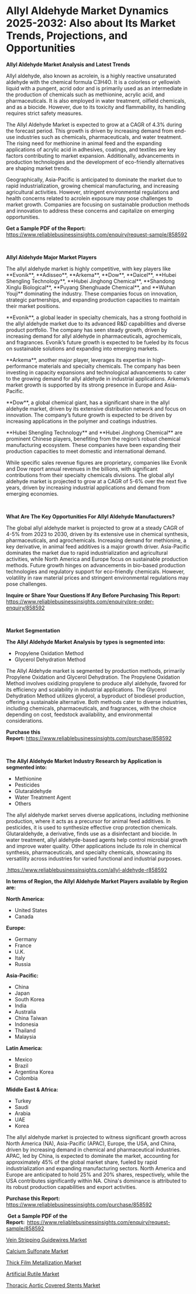 <p><h1>Allyl Aldehyde Market Dynamics 2025-2032: Also about Its Market Trends, Projections, and Opportunities</h1></p><p><strong>Allyl Aldehyde Market Analysis and Latest Trends</strong></p>
<p><p>Allyl aldehyde, also known as acrolein, is a highly reactive unsaturated aldehyde with the chemical formula C3H4O. It is a colorless or yellowish liquid with a pungent, acrid odor and is primarily used as an intermediate in the production of chemicals such as methionine, acrylic acid, and pharmaceuticals. It is also employed in water treatment, oilfield chemicals, and as a biocide. However, due to its toxicity and flammability, its handling requires strict safety measures.</p><p>The Allyl Aldehyde Market is expected to grow at a CAGR of 4.3% during the forecast period. This growth is driven by increasing demand from end-use industries such as chemicals, pharmaceuticals, and water treatment. The rising need for methionine in animal feed and the expanding applications of acrylic acid in adhesives, coatings, and textiles are key factors contributing to market expansion. Additionally, advancements in production technologies and the development of eco-friendly alternatives are shaping market trends.</p><p>Geographically, Asia-Pacific is anticipated to dominate the market due to rapid industrialization, growing chemical manufacturing, and increasing agricultural activities. However, stringent environmental regulations and health concerns related to acrolein exposure may pose challenges to market growth. Companies are focusing on sustainable production methods and innovation to address these concerns and capitalize on emerging opportunities.</p></p>
<p><strong>Get a Sample PDF of the Report:&nbsp;</strong> <a href="https://www.reliablebusinessinsights.com/enquiry/request-sample/858592?utm_campaign=1091&utm_medium=2&utm_source=Github&utm_content=ia&utm_term=25012025&utm_id=allyl-aldehyde">https://www.reliablebusinessinsights.com/enquiry/request-sample/858592</a></p>
<p>&nbsp;</p>
<p><strong>Allyl Aldehyde Major Market Players</strong></p>
<p><p>The allyl aldehyde market is highly competitive, with key players like **Evonik**, **Adisseo**, **Arkema**, **Dow**, **Daicel**, **Hubei Shengling Technology**, **Hubei Jinghong Chemical**, **Shandong Xinglu Biological**, **Puyang Shenghuade Chemical**, and **Wuhan Youji** dominating the industry. These companies focus on innovation, strategic partnerships, and expanding production capacities to maintain their market positions.</p><p>**Evonik**, a global leader in specialty chemicals, has a strong foothold in the allyl aldehyde market due to its advanced R&D capabilities and diverse product portfolio. The company has seen steady growth, driven by increasing demand for allyl aldehyde in pharmaceuticals, agrochemicals, and fragrances. Evonik’s future growth is expected to be fueled by its focus on sustainable solutions and expanding into emerging markets.</p><p>**Arkema**, another major player, leverages its expertise in high-performance materials and specialty chemicals. The company has been investing in capacity expansions and technological advancements to cater to the growing demand for allyl aldehyde in industrial applications. Arkema’s market growth is supported by its strong presence in Europe and Asia-Pacific.</p><p>**Dow**, a global chemical giant, has a significant share in the allyl aldehyde market, driven by its extensive distribution network and focus on innovation. The company’s future growth is expected to be driven by increasing applications in the polymer and coatings industries.</p><p>**Hubei Shengling Technology** and **Hubei Jinghong Chemical** are prominent Chinese players, benefiting from the region’s robust chemical manufacturing ecosystem. These companies have been expanding their production capacities to meet domestic and international demand.</p><p>While specific sales revenue figures are proprietary, companies like Evonik and Dow report annual revenues in the billions, with significant contributions from their specialty chemicals divisions. The global allyl aldehyde market is projected to grow at a CAGR of 5-6% over the next five years, driven by increasing industrial applications and demand from emerging economies.</p></p>
<p>&nbsp;</p>
<p><strong>What Are The Key Opportunities For Allyl Aldehyde Manufacturers?</strong></p>
<p><p>The global allyl aldehyde market is projected to grow at a steady CAGR of 4-5% from 2023 to 2030, driven by its extensive use in chemical synthesis, pharmaceuticals, and agrochemicals. Increasing demand for methionine, a key derivative, in animal feed additives is a major growth driver. Asia-Pacific dominates the market due to rapid industrialization and agricultural activities, while North America and Europe focus on sustainable production methods. Future growth hinges on advancements in bio-based production technologies and regulatory support for eco-friendly chemicals. However, volatility in raw material prices and stringent environmental regulations may pose challenges.</p></p>
<p><strong>Inquire or Share Your Questions If Any Before Purchasing This Report:</strong> <a href="https://www.reliablebusinessinsights.com/enquiry/pre-order-enquiry/858592?utm_campaign=1091&utm_medium=2&utm_source=Github&utm_content=ia&utm_term=25012025&utm_id=allyl-aldehyde">https://www.reliablebusinessinsights.com/enquiry/pre-order-enquiry/858592</a></p>
<p>&nbsp;</p>
<p><strong>Market Segmentation</strong></p>
<p><strong>The Allyl Aldehyde Market Analysis by types is segmented into:</strong></p>
<p><ul><li>Propylene Oxidation Method</li><li>Glycerol Dehydration Method</li></ul></p>
<p><p>The Allyl Aldehyde market is segmented by production methods, primarily Propylene Oxidation and Glycerol Dehydration. The Propylene Oxidation Method involves oxidizing propylene to produce allyl aldehyde, favored for its efficiency and scalability in industrial applications. The Glycerol Dehydration Method utilizes glycerol, a byproduct of biodiesel production, offering a sustainable alternative. Both methods cater to diverse industries, including chemicals, pharmaceuticals, and fragrances, with the choice depending on cost, feedstock availability, and environmental considerations.</p></p>
<p><strong>Purchase this Report:&nbsp;</strong><a href="https://www.reliablebusinessinsights.com/purchase/858592?utm_campaign=1091&utm_medium=2&utm_source=Github&utm_content=ia&utm_term=25012025&utm_id=allyl-aldehyde">https://www.reliablebusinessinsights.com/purchase/858592</a></p>
<p>&nbsp;</p>
<p><strong>The Allyl Aldehyde Market Industry Research by Application is segmented into:</strong></p>
<p><ul><li>Methionine</li><li>Pesticides</li><li>Glutaraldehyde</li><li>Water Treatment Agent</li><li>Others</li></ul></p>
<p><p>The allyl aldehyde market serves diverse applications, including methionine production, where it acts as a precursor for animal feed additives. In pesticides, it is used to synthesize effective crop protection chemicals. Glutaraldehyde, a derivative, finds use as a disinfectant and biocide. In water treatment, allyl aldehyde-based agents help control microbial growth and improve water quality. Other applications include its role in chemical synthesis, pharmaceuticals, and specialty chemicals, showcasing its versatility across industries for varied functional and industrial purposes.</p></p>
<p><a href="https://www.reliablebusinessinsights.com/allyl-aldehyde-r858592?utm_campaign=1091&utm_medium=2&utm_source=Github&utm_content=ia&utm_term=25012025&utm_id=allyl-aldehyde">&nbsp;https://www.reliablebusinessinsights.com/allyl-aldehyde-r858592</a></p>
<p><strong>In terms of Region, the Allyl Aldehyde Market Players available by Region are:</strong></p>
<p>
    <p> <strong> North America: </strong>
        <ul>
            <li>United States</li>
            <li>Canada</li>
        </ul>
        </p> 
    <p> <strong> Europe: </strong>
        <ul>
            <li>Germany</li>
            <li>France</li>
            <li>U.K.</li>
            <li>Italy</li>
            <li>Russia</li>
        </ul>
        </p> 
    <p> <strong> Asia-Pacific: </strong>
        <ul>
            <li>China</li>
            <li>Japan</li>
            <li>South Korea</li>
            <li>India</li>
            <li>Australia</li>
            <li>China Taiwan</li>
            <li>Indonesia</li>
            <li>Thailand</li>
            <li>Malaysia</li>
        </ul>
        </p> 
    <p> <strong> Latin America: </strong>
        <ul>
            <li>Mexico</li>
            <li>Brazil</li>
            <li>Argentina Korea</li>
            <li>Colombia</li>
        </ul>
        </p> 
    <p> <strong> Middle East & Africa: </strong>
        <ul>
            <li>Turkey</li>
            <li>Saudi</li>
            <li>Arabia</li>
            <li>UAE</li>
            <li>Korea</li>
        </ul>
    </p>
    </p>
<p><p>The allyl aldehyde market is projected to witness significant growth across North America (NA), Asia-Pacific (APAC), Europe, the USA, and China, driven by increasing demand in chemical and pharmaceutical industries. APAC, led by China, is expected to dominate the market, accounting for approximately 45% of the global market share, fueled by rapid industrialization and expanding manufacturing sectors. North America and Europe are anticipated to hold 25% and 20% shares, respectively, while the USA contributes significantly within NA. China's dominance is attributed to its robust production capabilities and export activities.</p></p>
<p><strong>Purchase this Report: </strong><a href="https://www.reliablebusinessinsights.com/purchase/858592?utm_campaign=1091&utm_medium=2&utm_source=Github&utm_content=ia&utm_term=25012025&utm_id=allyl-aldehyde">https://www.reliablebusinessinsights.com/purchase/858592</a></p>
<p>&nbsp;<strong>Get a Sample PDF of the Report:&nbsp;&nbsp;</strong><a href="https://www.reliablebusinessinsights.com/enquiry/request-sample/858592?utm_campaign=1091&utm_medium=2&utm_source=Github&utm_content=ia&utm_term=25012025&utm_id=allyl-aldehyde">https://www.reliablebusinessinsights.com/enquiry/request-sample/858592</a></p>
<p><strong></strong></p>
<p><p><a href="https://www.linkedin.com/pulse/growth-rate-size-vein-stripping-guidewires-market-anextraordinary-vndoe?utm_campaign=1091&utm_medium=2&utm_source=Github&utm_content=ia&utm_term=25012025&utm_id=allyl-aldehyde">Vein Stripping Guidewires Market</a></p><p><a href="https://github.com/MariaWashington76/Market-Research-Report-List-1/blob/main/calcium-sulfonate-market.md?utm_campaign=1091&utm_medium=2&utm_source=Github&utm_content=ia&utm_term=25012025&utm_id=allyl-aldehyde">Calcium Sulfonate Market</a></p><p><a href="https://www.linkedin.com/pulse/transforming-connectivity-exploring-thick-film-metallization-v65vf?utm_campaign=1091&utm_medium=2&utm_source=Github&utm_content=ia&utm_term=25012025&utm_id=allyl-aldehyde">Thick Film Metallization Market</a></p><p><a href="https://github.com/rosamariarocque98/Market-Research-Report-List-1/blob/main/artificial-rutile-market.md?utm_campaign=1091&utm_medium=2&utm_source=Github&utm_content=ia&utm_term=25012025&utm_id=allyl-aldehyde">Artificial Rutile Market</a></p><p><a href="https://www.linkedin.com/pulse/future-ready-strategic-insights-global-thoracic-aortic-covered-wosje?utm_campaign=1091&utm_medium=2&utm_source=Github&utm_content=ia&utm_term=25012025&utm_id=allyl-aldehyde">Thoracic Aortic Covered Stents Market</a></p></p>